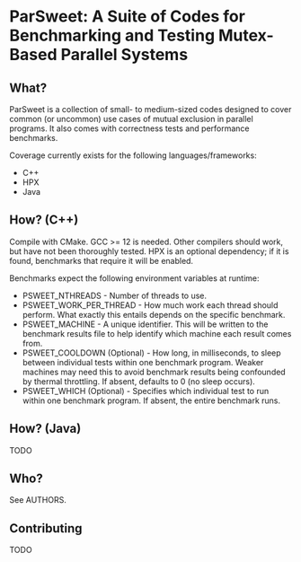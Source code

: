 # ParSweet: A Suite of Codes for Benchmarking and Testing Mutex-Based Parallel Systems

## What?
ParSweet is a collection of small- to medium-sized codes designed to cover common (or uncommon) use cases of mutual
exclusion in parallel programs. It also comes with correctness tests and performance benchmarks.

Coverage currently exists for the following languages/frameworks:
* C++
* HPX
* Java

## How? (C++)
Compile with CMake. GCC >= 12 is needed. Other compilers should work, but have not been thoroughly tested.
HPX is an optional dependency; if it is found, benchmarks that require it will be enabled.

Benchmarks expect the following environment variables at runtime:
* PSWEET_NTHREADS - Number of threads to use.
* PSWEET_WORK_PER_THREAD - How much work each thread should perform. What exactly this entails depends on the specific benchmark.
* PSWEET_MACHINE - A unique identifier. This will be written to the benchmark results file to help identify which machine each result comes from.
* PSWEET_COOLDOWN (Optional) - How long, in milliseconds, to sleep between individual tests within one benchmark program. 
Weaker machines may need this to avoid benchmark results being confounded by thermal throttling. If absent, defaults to 0 (no sleep occurs).
* PSWEET_WHICH (Optional) - Specifies which individual test to run within one benchmark program. If absent, the entire benchmark runs.

## How? (Java)
TODO

## Who?
See AUTHORS.

## Contributing
TODO

